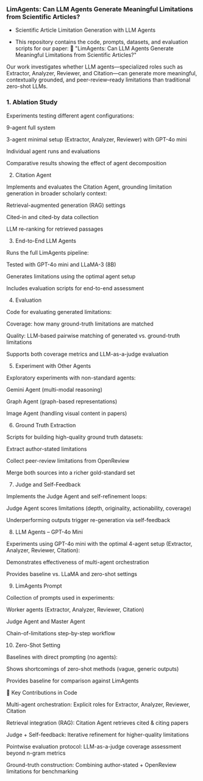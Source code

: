 ### LimAgents: Can LLM Agents Generate Meaningful Limitations from Scientific Articles?

- Scientific Article Limitation Generation with LLM Agents

- This repository contains the code, prompts, datasets, and evaluation scripts for our paper:
📄 "LimAgents: Can LLM Agents Generate Meaningful Limitations from Scientific Articles?"

Our work investigates whether LLM agents—specialized roles such as Extractor, Analyzer, Reviewer, and Citation—can generate more meaningful, contextually grounded, and peer-review–ready limitations than traditional zero-shot LLMs. 


### 1. Ablation Study

Experiments testing different agent configurations:

9-agent full system

3-agent minimal setup (Extractor, Analyzer, Reviewer) with GPT-4o mini

Individual agent runs and evaluations

Comparative results showing the effect of agent decomposition

2. Citation Agent

Implements and evaluates the Citation Agent, grounding limitation generation in broader scholarly context:

Retrieval-augmented generation (RAG) settings

Cited-in and cited-by data collection

LLM re-ranking for retrieved passages

3. End-to-End LLM Agents

Runs the full LimAgents pipeline:

Tested with GPT-4o mini and LLaMA-3 (8B)

Generates limitations using the optimal agent setup

Includes evaluation scripts for end-to-end assessment

4. Evaluation

Code for evaluating generated limitations:

Coverage: how many ground-truth limitations are matched

Quality: LLM-based pairwise matching of generated vs. ground-truth limitations

Supports both coverage metrics and LLM-as-a-judge evaluation

5. Experiment with Other Agents

Exploratory experiments with non-standard agents:

Gemini Agent (multi-modal reasoning)

Graph Agent (graph-based representations)

Image Agent (handling visual content in papers)

6. Ground Truth Extraction

Scripts for building high-quality ground truth datasets:

Extract author-stated limitations

Collect peer-review limitations from OpenReview

Merge both sources into a richer gold-standard set

7. Judge and Self-Feedback

Implements the Judge Agent and self-refinement loops:

Judge Agent scores limitations (depth, originality, actionability, coverage)

Underperforming outputs trigger re-generation via self-feedback

8. LLM Agents – GPT-4o Mini

Experiments using GPT-4o mini with the optimal 4-agent setup (Extractor, Analyzer, Reviewer, Citation):

Demonstrates effectiveness of multi-agent orchestration

Provides baseline vs. LLaMA and zero-shot settings

9. LimAgents Prompt

Collection of prompts used in experiments:

Worker agents (Extractor, Analyzer, Reviewer, Citation)

Judge Agent and Master Agent

Chain-of-limitations step-by-step workflow

10. Zero-Shot Setting

Baselines with direct prompting (no agents):

Shows shortcomings of zero-shot methods (vague, generic outputs)

Provides baseline for comparison against LimAgents

🔑 Key Contributions in Code

Multi-agent orchestration: Explicit roles for Extractor, Analyzer, Reviewer, Citation

Retrieval integration (RAG): Citation Agent retrieves cited & citing papers

Judge + Self-feedback: Iterative refinement for higher-quality limitations

Pointwise evaluation protocol: LLM-as-a-judge coverage assessment beyond n-gram metrics

Ground-truth construction: Combining author-stated + OpenReview limitations for benchmarking
